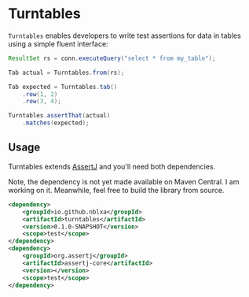 # Turntables

`Turntables` enables developers to write test assertions for data in tables
using a simple fluent interface:

```java
ResultSet rs = conn.executeQuery("select * from my_table");

Tab actual = Turntables.from(rs);

Tab expected = Turntables.tab()
    .row(1, 2)
    .row(3, 4);

Turntables.assertThat(actual)
    .matches(expected);
```

## Usage

Turntables extends [AssertJ](https://github.com/joel-costigliola/assertj-core)
and you'll need both dependencies.

Note, the dependency is not yet made available on Maven Central. I am working
on it. Meanwhile, feel free to build the library from source.

```xml
<dependency>
    <groupId>io.github.nblxa</groupId>
    <artifactId>turntables</artifactId>
    <version>0.1.0-SNAPSHOT</version>
    <scope>test</scope>
</dependency>
<dependency>
    <groupId>org.assertj</groupId>
    <artifactId>assertj-core</artifactId>
    <version></version>
    <scope>test</scope>
</dependency>
```
